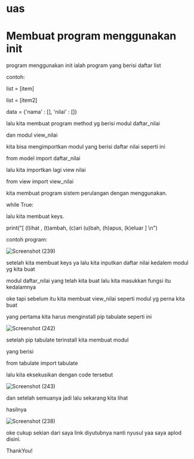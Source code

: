 # uas

# Membuat program menggunakan __init__


program menggunakan init ialah program yang berisi daftar list

contoh:

list = [item]

list = [item2]

data = {'nama' : [], 'nilai' : []}

lalu kita membuat program method yg berisi modul daftar_nilai

 dan modul view_nilai
 
 kita bisa mengimportkan modul yang berisi daftar nilai seperti ini
 
 from model import daftar_nilai
 
 lalu kita importkan lagi view nilai
 
 from view import view_nilai
 
 kita membuat program sistem perulangan dengan menggunakan.
 
 while True:
 
 lalu kita membuat keys.
 
 print("[ (l)ihat , (t)ambah, (c)ari (u)bah, (h)apus, (k)eluar ] \n")
 
 
 contoh program:
 
 ![Screenshot (239)](https://user-images.githubusercontent.com/115479895/210337965-daef2453-11cc-474c-a233-7cd28bb9edc1.png)
 
 setelah kita membuat keys ya lalu kita inputkan daftar nilai kedalem modul yg kita buat
 
 modul daftar_nilai yang telah kita buat lalu kita masukkan fungsi itu kedalamnya
 
 
oke tapi sebelum itu kita membuat view_nilai seperti modul yg perna kita buat

yang pertama kita harus menginstall pip tabulate seperti ini

![Screenshot (242)](https://user-images.githubusercontent.com/115479895/210338590-352809cb-411f-4358-9403-453bc5d213e7.png)

setelah pip tabulate terinstall kita membuat modul

yang berisi

from tabulate import tabulate

lalu kita eksekusikan dengan code tersebut

![Screenshot (243)](https://user-images.githubusercontent.com/115479895/210338907-f6cd00bd-8257-42be-9372-9df1f054b7ac.png)

dan setelah semuanya jadi lalu sekarang kita lihat

hasilnya

![Screenshot (238)](https://user-images.githubusercontent.com/115479895/210339007-b44dd8f6-d3c9-4a20-a598-0518a81ffe96.png)

oke cukup sekian dari saya link diyutubnya nanti nyusul yaa saya aplod disini.

ThankYou!


